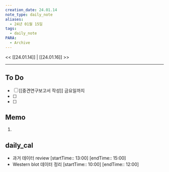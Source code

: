 ```yaml
---
creation_date: 24.01.14
note_type: daily_note
aliases:
  - 24년 01월 15일
tags:
  - daily_note
PARA:
  - Archive
---
```

<< [[24.01.14]] | [[24.01.16]] >>

---
## To Do
- [ ]  [[중견연구보고서 작성]] 금요일까지
- [ ]  
- [ ] 
 
## Memo
1.  

## daily_cal
-  과거 데이터 review [startTime:: 13:00]  [endTime:: 15:00]
-  Western blot 데이터 정리 [startTime:: 10:00]  [endTime:: 12:00]